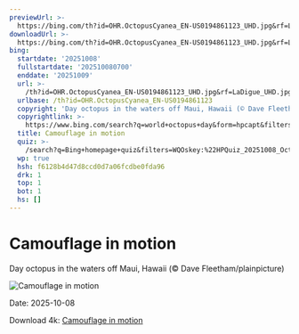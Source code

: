 ```yaml
---
previewUrl: >-
  https://bing.com/th?id=OHR.OctopusCyanea_EN-US0194861123_UHD.jpg&rf=LaDigue_UHD.jpg&pid=hp&w=1024&h=576&rs=1&c=4
downloadUrl: >-
  https://bing.com/th?id=OHR.OctopusCyanea_EN-US0194861123_UHD.jpg&rf=LaDigue_UHD.jpg&pid=hp&w=3840&h=2160&rs=1&c=4
bing:
  startdate: '20251008'
  fullstartdate: '202510080700'
  enddate: '20251009'
  url: >-
    /th?id=OHR.OctopusCyanea_EN-US0194861123_UHD.jpg&rf=LaDigue_UHD.jpg&pid=hp&w=3840&h=2160&rs=1&c=4
  urlbase: /th?id=OHR.OctopusCyanea_EN-US0194861123
  copyright: 'Day octopus in the waters off Maui, Hawaii (© Dave Fleetham/plainpicture)'
  copyrightlink: >-
    https://www.bing.com/search?q=world+octopus+day&form=hpcapt&filters=HpDate%3a%2220251008_0700%22
  title: Camouflage in motion
  quiz: >-
    /search?q=Bing+homepage+quiz&filters=WQOskey:%22HPQuiz_20251008_OctopusCyanea%22&FORM=HPQUIZ
  wp: true
  hsh: f6128b4d47d8ccd0d7a06fcdbe0fda96
  drk: 1
  top: 1
  bot: 1
  hs: []
---
```

# Camouflage in motion

Day octopus in the waters off Maui, Hawaii (© Dave Fleetham/plainpicture)

![Camouflage in motion](https://bing.com/th?id=OHR.OctopusCyanea_EN-US0194861123_UHD.jpg&rf=LaDigue_UHD.jpg&pid=hp&w=1024&h=576&rs=1&c=4)

Date: 2025-10-08

Download 4k: [Camouflage in motion](https://bing.com/th?id=OHR.OctopusCyanea_EN-US0194861123_UHD.jpg&rf=LaDigue_UHD.jpg&pid=hp&w=3840&h=2160&rs=1&c=4)
